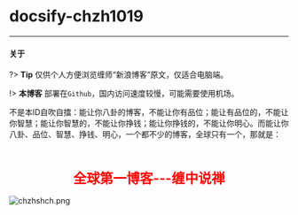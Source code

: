 # docsify-chzh1019

---

<!-- tabs:start -->

#### **关于**

?> **Tip** 仅供个人方便浏览缠师“新浪博客”原文，仅适合电脑端。

!> **本博客** 部署在`Github`，国内访问速度较慢，可能需要使用机场。

不是本ID自吹自擂：能让你八卦的博客，不能让你有品位；能让有品位的，不能让你智慧；能让你智慧的，不能让你挣钱；能让你挣钱的，不能让你明心。而能让你八卦、品位、智慧、挣钱、明心，一个都不少的博客，全球只有一个，那就是：<br/><br/><center><h1 style="font-size: 1.5rem"><font color='red'>全球第一博客---缠中说禅</font></h0></center>

<!-- tabs:end -->

![chzhshch.png](/assets/img/chzhshch.png "全球第一博客---缠中说禅")